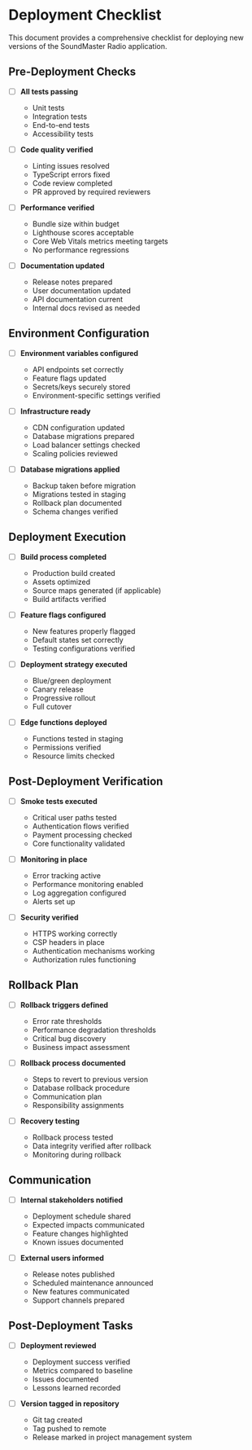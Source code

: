 
# Deployment Checklist

This document provides a comprehensive checklist for deploying new versions of the SoundMaster Radio application.

## Pre-Deployment Checks

- [ ] **All tests passing**
  - Unit tests
  - Integration tests
  - End-to-end tests
  - Accessibility tests

- [ ] **Code quality verified**
  - Linting issues resolved
  - TypeScript errors fixed
  - Code review completed
  - PR approved by required reviewers

- [ ] **Performance verified**
  - Bundle size within budget
  - Lighthouse scores acceptable
  - Core Web Vitals metrics meeting targets
  - No performance regressions

- [ ] **Documentation updated**
  - Release notes prepared
  - User documentation updated
  - API documentation current
  - Internal docs revised as needed

## Environment Configuration

- [ ] **Environment variables configured**
  - API endpoints set correctly
  - Feature flags updated
  - Secrets/keys securely stored
  - Environment-specific settings verified

- [ ] **Infrastructure ready**
  - CDN configuration updated
  - Database migrations prepared
  - Load balancer settings checked
  - Scaling policies reviewed

- [ ] **Database migrations applied**
  - Backup taken before migration
  - Migrations tested in staging
  - Rollback plan documented
  - Schema changes verified

## Deployment Execution

- [ ] **Build process completed**
  - Production build created
  - Assets optimized
  - Source maps generated (if applicable)
  - Build artifacts verified

- [ ] **Feature flags configured**
  - New features properly flagged
  - Default states set correctly
  - Testing configurations verified

- [ ] **Deployment strategy executed**
  - Blue/green deployment
  - Canary release
  - Progressive rollout
  - Full cutover

- [ ] **Edge functions deployed**
  - Functions tested in staging
  - Permissions verified
  - Resource limits checked

## Post-Deployment Verification

- [ ] **Smoke tests executed**
  - Critical user paths tested
  - Authentication flows verified
  - Payment processing checked
  - Core functionality validated

- [ ] **Monitoring in place**
  - Error tracking active
  - Performance monitoring enabled
  - Log aggregation configured
  - Alerts set up

- [ ] **Security verified**
  - HTTPS working correctly
  - CSP headers in place
  - Authentication mechanisms working
  - Authorization rules functioning

## Rollback Plan

- [ ] **Rollback triggers defined**
  - Error rate thresholds
  - Performance degradation thresholds
  - Critical bug discovery
  - Business impact assessment

- [ ] **Rollback process documented**
  - Steps to revert to previous version
  - Database rollback procedure
  - Communication plan
  - Responsibility assignments

- [ ] **Recovery testing**
  - Rollback process tested
  - Data integrity verified after rollback
  - Monitoring during rollback

## Communication

- [ ] **Internal stakeholders notified**
  - Deployment schedule shared
  - Expected impacts communicated
  - Feature changes highlighted
  - Known issues documented

- [ ] **External users informed**
  - Release notes published
  - Scheduled maintenance announced
  - New features communicated
  - Support channels prepared

## Post-Deployment Tasks

- [ ] **Deployment reviewed**
  - Deployment success verified
  - Metrics compared to baseline
  - Issues documented
  - Lessons learned recorded

- [ ] **Version tagged in repository**
  - Git tag created
  - Tag pushed to remote
  - Release marked in project management system
